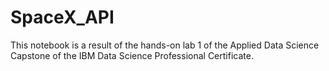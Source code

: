 # SpaceX_API

This notebook is a result of the  hands-on lab 1 of the Applied Data Science Capstone of the IBM Data Science Professional Certificate.
